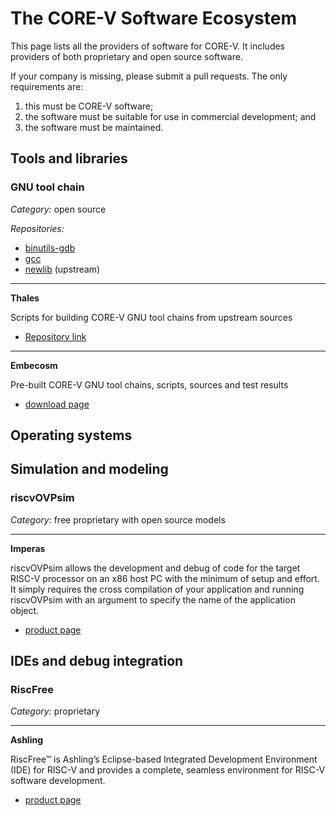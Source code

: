 # The CORE-V Software Ecosystem

This page lists all the providers of software for CORE-V. It includes
providers of both proprietary and open source software.

If your company is missing, please submit a pull requests. The only
requirements are:

1. this must be CORE-V software;
2. the software must be suitable for use in commercial development; and
3. the software must be maintained.

## Tools and libraries

### GNU tool chain

*Category:* open source

*Repositories:*

* [binutils-gdb](https://github.com/openhwgroup/corev-binutils-gdb)
* [gcc](https://github.com/openhwgroup/corev-gcc)
* [newlib](https://sourceware.org/git/gitweb.cgi?p=newlib-cygwin.git)
  (upstream)

----

**Thales**

Scripts for building CORE-V GNU tool chains from upstream sources

* [Repository link](https://github.com/PicoPET/core-v-sw/tree/PicoPET-toolchain-helper-scripts)

----

**Embecosm**

Pre-built CORE-V GNU tool chains, scripts, sources and test results

* [download page](https://www.embecosm.com/resources/tool-chain-downloads/#corev)

## Operating systems

## Simulation and modeling

### riscvOVPsim

*Category:* free proprietary with open source models

----

**Imperas**

riscvOVPsim allows the development and debug of code for the target RISC-V processor on an x86 host PC with the minimum of setup and effort. It simply requires the cross compilation of your application and running riscvOVPsim with an argument to specify the name of the application object.

* [product page](https://www.imperas.com/riscvovpsim-free-imperas-riscv-instruction-set-simulator)

## IDEs and debug integration

### RiscFree

*Category:* proprietary

----

**Ashling**

RiscFree™ is Ashling’s Eclipse-based Integrated Development Environment (IDE) for RISC-V and provides a complete, seamless environment for RISC-V software development.

* [product page](https://www.ashling.com/ashling-riscv/)
